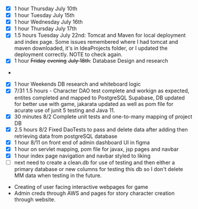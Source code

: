 - [x] 1 hour Thursday July 10th
- [x] 1 hour Tuesday July 15th
- [x] 1 hour Wednesday July 16th 
- [x] 1 hour Thursday July 17th 
- [x] 1.5 hours Tuesday July 22nd: Tomcat and Maven for local deployment and index page. Some issues remembered where I had tomcat and maven downloaded, it's in IdeaProjects folder, or I updated the deployment correctly. NOTE to check again. 
- [x] 1 hour ~~Friday~~ ~~evening~~ ~~July 18th~~: Database Design and research
- 
- [x] 1 hour Weekends DB research and whiteboard logic 
- [x] 7/31 1.5 hours - Character DAO test complete and workign as expected, entites completed and mapped to PostgreSQL Supabase, DB updated for better use with game, jakarata updated as well as pom file for acurate use of junit 5 testing and Java 11. 
- [x] 30 minutes 8/2 Complete unit tests and one-to-many mapping of project DB 
- [x] 2.5 hours 8/2 Fixed DaoTests to pass and delete data after adding then retrieving data from postgreSQL database
- [x] 1 hour 8/11 on front end of admin dashboard UI in figma
- [x] 1 hour on servlet mapping, pom file for javax, jsp pages and navbar
- [x] 1 hour index page navigation and navbar styled to liking 
- [ ] next need to create a clean.db for use of testing and then either a primary database or new columns for testing this db so I don't delete MM data when testing in the future. 
- Creating of user facing interactive webpages for game 
- Admin creds through AWS and pages for story character creation through website.

